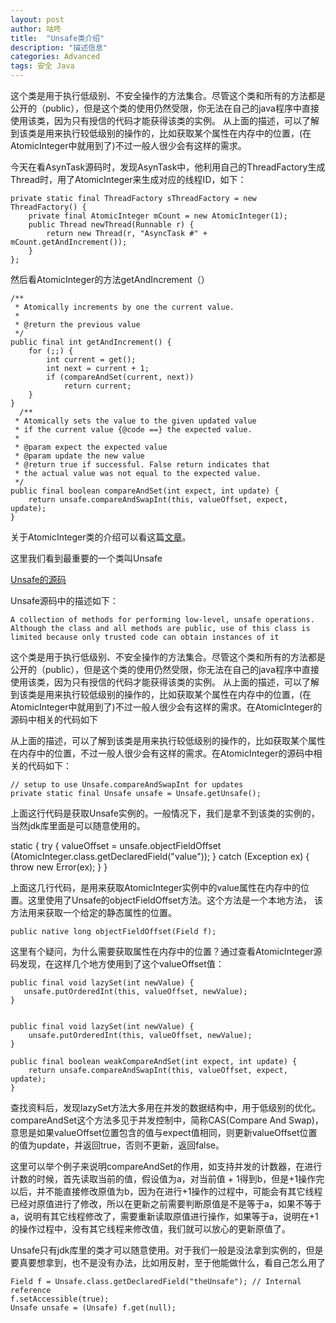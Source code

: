 ```yaml
---
layout: post
author: 咕咚
title:  "Unsafe类介绍"
description: "描述信息"
categories: Advanced
tags: 安全 Java
---
```

这个类是用于执行低级别、不安全操作的方法集合。尽管这个类和所有的方法都是公开的（public），但是这个类的使用仍然受限，你无法在自己的java程序中直接使用该类，因为只有授信的代码才能获得该类的实例。
从上面的描述，可以了解到该类是用来执行较低级别的操作的，比如获取某个属性在内存中的位置，(在AtomicInteger中就用到了)不过一般人很少会有这样的需求。

今天在看AsynTask源码时，发现AsynTask中，他利用自己的ThreadFactory生成Thread时，用了AtomicInteger来生成对应的线程ID，如下：

    private static final ThreadFactory sThreadFactory = new ThreadFactory() {
        private final AtomicInteger mCount = new AtomicInteger(1);
        public Thread newThread(Runnable r) {
            return new Thread(r, "AsyncTask #" + mCount.getAndIncrement());
        }
    };

然后看AtomicInteger的方法getAndIncrement（）

    /**
     * Atomically increments by one the current value.
     *
     * @return the previous value
     */
    public final int getAndIncrement() {
        for (;;) {
            int current = get();
            int next = current + 1;
            if (compareAndSet(current, next))
                return current;
        }
    }
      /**
     * Atomically sets the value to the given updated value
     * if the current value {@code ==} the expected value.
     *
     * @param expect the expected value
     * @param update the new value
     * @return true if successful. False return indicates that
     * the actual value was not equal to the expected value.
     */
    public final boolean compareAndSet(int expect, int update) {
        return unsafe.compareAndSwapInt(this, valueOffset, expect, update);
    }

关于AtomicInteger类的介绍可以看这篇[文章](http://localhost:4000/java/2015/08/03/AtomicInteger_Introduce/)。


这里我们看到最重要的一个类叫Unsafe

[Unsafe的源码](http://www.docjar.com/html/api/sun/misc/Unsafe.java.html)

Unsafe源码中的描述如下：

    A collection of methods for performing low-level, unsafe operations. Although the class and all methods are public, use of this class is limited because only trusted code can obtain instances of it

这个类是用于执行低级别、不安全操作的方法集合。尽管这个类和所有的方法都是公开的（public），但是这个类的使用仍然受限，你无法在自己的java程序中直接使用该类，因为只有授信的代码才能获得该类的实例。
从上面的描述，可以了解到该类是用来执行较低级别的操作的，比如获取某个属性在内存中的位置，(在AtomicInteger中就用到了)不过一般人很少会有这样的需求。在AtomicInteger的源码中相关的代码如下

从上面的描述，可以了解到该类是用来执行较低级别的操作的，比如获取某个属性在内存中的位置，不过一般人很少会有这样的需求。在AtomicInteger的源码中相关的代码如下：


    // setup to use Unsafe.compareAndSwapInt for updates
    private static final Unsafe unsafe = Unsafe.getUnsafe();

上面这行代码是获取Unsafe实例的。一般情况下，我们是拿不到该类的实例的，当然jdk库里面是可以随意使用的。


 static {
      try {
        valueOffset = unsafe.objectFieldOffset
            (AtomicInteger.class.getDeclaredField("value"));
      } catch (Exception ex) { throw new Error(ex); }
    }


上面这几行代码，是用来获取AtomicInteger实例中的value属性在内存中的位置。这里使用了Unsafe的objectFieldOffset方法。这个方法是一个本地方法， 该方法用来获取一个给定的静态属性的位置。


    public native long objectFieldOffset(Field f);


这里有个疑问，为什么需要获取属性在内存中的位置？通过查看AtomicInteger源码发现，在这样几个地方使用到了这个valueOffset值：


    public final void lazySet(int newValue) {
       unsafe.putOrderedInt(this, valueOffset, newValue);
    }


    public final void lazySet(int newValue) {
        unsafe.putOrderedInt(this, valueOffset, newValue);
    }

    public final boolean weakCompareAndSet(int expect, int update) {
        return unsafe.compareAndSwapInt(this, valueOffset, expect, update);
    }

查找资料后，发现lazySet方法大多用在并发的数据结构中，用于低级别的优化。compareAndSet这个方法多见于并发控制中，简称CAS(Compare And Swap)，意思是如果valueOffset位置包含的值与expect值相同，则更新valueOffset位置的值为update，并返回true，否则不更新，返回false。

这里可以举个例子来说明compareAndSet的作用，如支持并发的计数器，在进行计数的时候，首先读取当前的值，假设值为a，对当前值 + 1得到b，但是+1操作完以后，并不能直接修改原值为b，因为在进行+1操作的过程中，可能会有其它线程已经对原值进行了修改，所以在更新之前需要判断原值是不是等于a，如果不等于a，说明有其它线程修改了，需要重新读取原值进行操作，如果等于a，说明在+1的操作过程中，没有其它线程来修改值，我们就可以放心的更新原值了。

Unsafe只有jdk库里的类才可以随意使用。对于我们一般是没法拿到实例的，但是要真要想拿到，也不是没有办法，比如用反射，至于他能做什么，看自己怎么用了

    Field f = Unsafe.class.getDeclaredField("theUnsafe"); // Internal reference  
    f.setAccessible(true);  
    Unsafe unsafe = (Unsafe) f.get(null);
